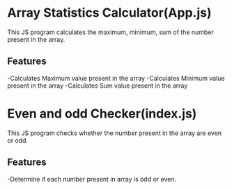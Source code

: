 # Array Statistics Calculator(App.js)
This JS program calculates the maximum, minimum, sum of the number present in the array.
## Features
-Calculates Maximum value present in the array
-Calculates Minimum value present in the array
-Calculates Sum value present in the array

# Even and odd Checker(index.js)
This JS program checks whether the number present in the array are even or odd.
## Features
-Determine if each number present in array is odd or even.
